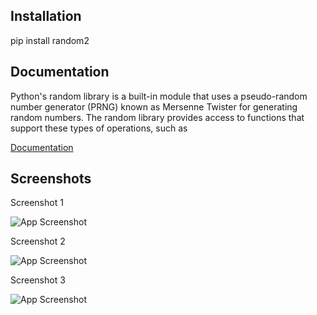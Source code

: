 
## Installation

pip install random2

## Documentation


Python's random library is a built-in module that uses a pseudo-random number generator (PRNG) known as Mersenne Twister for generating random numbers. The random library provides access to functions that support these types of operations, such as

[Documentation](https://docs.python.org/3/library/random.html)



## Screenshots

Screenshot 1

![App Screenshot](https://cdn.educba.com/academy/wp-content/uploads/2020/03/Random-Module-in-Python.jpg.webp)

Screenshot 2

![App Screenshot](https://miro.medium.com/v2/resize:fit:1198/1*ZciBdTAOXUlOl5kQcFm7WQ.png)


Screenshot 3

![App Screenshot](https://dbader.org/static/figures/python-random-numbers.jpg)
